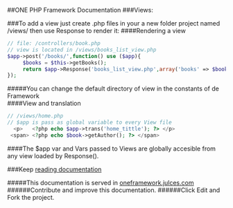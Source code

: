 ##ONE PHP Framework Documentation
###Views:

###To add a view just create .php files in your a new folder project named /views/ then use Response to render it:
####Rendering a view
```php
// file: /controllers/book.php
// view is located in /views/books_list_view.php
$app->post('/books/',function() use ($app){
     $books = $this->getBooks();
     return $app->Response('books_list_view.php',array('books' => $books));
});
```
#####You can change the default directory of view in the constants of de Framework   
####View and translation
```php
// /views/home.php
// $app is pass as global variable to every View file
  <p>   <?php echo $app->trans('home_tittle'); ?> </p>
 <span> <?php echo $book->getAuthor(); ?> </span>


```
####The $app var and Vars passed  to Views are globally accesible from any view loaded by Response().

###Keep  [reading documentation](https://github.com/juliomatcom/one-file-php-framework/blob/master/docs/contents.md "See the official documentation of the One Framework")

#####This documentation is served in [oneframework.julces.com ](http://oneframework.julces.com "More documentation of the One Framework")
######Contribute and improve this documentation.
######Click Edit and Fork the project.